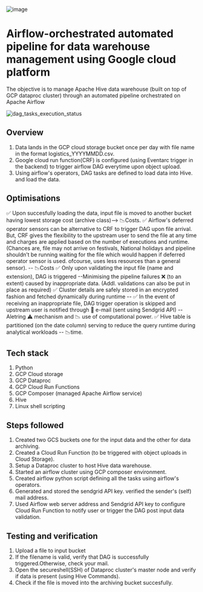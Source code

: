 ![image](https://github.com/user-attachments/assets/827221d6-d4ed-48c1-9e84-c04baecbb9c2)

# Airflow-orchestrated automated pipeline for data warehouse management using Google cloud platform


The objective is to manage Apache Hive data warehouse (built on top of GCP dataproc cluster) through an automated pipeline orchestrated on Apache Airflow

![dag_tasks_execution_status](https://github.com/user-attachments/assets/6e265e65-2a96-4bf1-8fdc-63f2623d14bf)

## Overview
1. Data lands in the GCP cloud storage bucket once per day with file name in the format logistics_YYYYMMDD.csv.
2. Google cloud run function(CRF) is configured (using Eventarc trigger in the backend) to trigger airflow DAG everytime upon object upload.
3. Using airflow's operators, DAG tasks are defined to load data into Hive.
   and load the data.

## Optimisations

✅ Upon succesfully loading the data, input file is moved to another bucket having lowest storage cost (archive class)--> 📉Costs.
✅ Airflow's deferred operator sensors can be alternative to CRF to trigger DAG upon file arrival. But, CRF gives the flexibility to the upstream user to send the file at any time and 
   charges are applied based on the number of executions and runtime.(Chances are, file may not arrive on festivals, National holidays and pipeline shouldn’t be running waiting for the file 
   which would happen if deferred operator sensor is used. ofcourse, uses less resources than a general sensor). -- 📉Costs
✅ Only upon validating the input file (name and extension), DAG is triggered --Minimising the pipeline failures ❌ (to an extent) caused by inappropriate data.
   (Addl. validations can also be put in place as required)
✅ Cluster details are safely stored in an encrypted fashion and fetched dynamically during runtime --
✅ In the event of receiving an inappropriate file, DAG trigger operation is skipped and upstream user is notified through :email: e-mail (sent using Sendgrid API) -- Aletring ⚠ mechanism 
    and 📉 use of computational power.
✅ Hive table is partitioned (on the date column) serving to reduce the query runtime during analytical workloads -- 📉time.

## Tech stack
1. Python
2. GCP Cloud storage
3. GCP Dataproc
4. GCP Cloud Run Functions
5. GCP Composer (managed Apache Airflow service)
7. Hive
8. Linux shell scripting

## Steps followed
1. Created two GCS buckets one for the input data and the other for data archiving.
2. Created a Cloud Run Function (to be triggered with object uploads in Cloud Storage).
3. Setup a Dataproc cluster to host Hive data warehouse.
4. Started an airflow cluster using GCP composer environment.
5. Created airflow python script defining all the tasks using airflow's operators.
6. Generated and stored the sendgrid API key. verified the sender's (self) mail address.
7. Used Airflow web server address and Sendgrid API key to configure Cloud Run Function to notify user or trigger the DAG post input data validation.

## Testing and verification
1. Upload a file to input bucket
2. If the filename is valid, verify that DAG is successfully triggered.Otherwise, check your mail.
3. Open the secureshell(SSH) of Dataproc cluster's master node and verify if data is present (using Hive Commands).
4. Check if the file is moved into the archiving bucket succesfully.





















